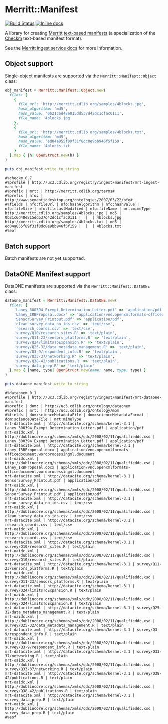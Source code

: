 # Merritt::Manifest

[![Build Status](https://travis-ci.org/dmolesUC3/merritt-manifest.svg)](https://travis-ci.org/dmolesUC3/merritt-manifest)
[![Inline docs](http://inch-ci.org/github/dmolesUC3/merritt-manifest.svg)](http://inch-ci.org/github/dmolesUC3/merritt-manifest)

A library for creating [Merritt](https://merritt.cdlib.org/) [text-based manifests](https://merritt.cdlib.org/help/manifest_guide#text_tips) (a specialization of the [Checkm](https://wiki.ucop.edu/display/Curation/Checkm) text-based manifest format).

See the [Merritt ingest service docs](https://confluence.ucop.edu/download/attachments/16744573/Merritt-ingest-service-latest.pdf)
for more information.

## Object support

Single-object manifests are supported via the `Merritt::Manifest::Object` class:

```ruby
obj_manifest = Merritt::Manifest::Object.new(
  files: [
    {
      file_url: 'http://merritt.cdlib.org/samples/4blocks.jpg',
      hash_algorithm: 'md5',
      hash_value: '0b21c6d48e815dd537d42dc1cfac0111',
      file_name: '4blocks.jpg'
    },
    {
      file_url: 'http://merritt.cdlib.org/samples/4blocks.txt',
      hash_algorithm: 'md5',
      hash_value: 'ed04a855f89f31f8dc8e9bb946f5f159',
      file_name: '4blocks.txt'
    }
  ].map { |h| OpenStruct.new(h) }
)

puts obj_manifest.write_to_string
```

```text
#%checkm_0.7
#%profile | http://uc3.cdlib.org/registry/ingest/manifest/mrt-ingest-manifest
#%prefix | mrt: | http://merritt.cdlib.org/terms#
#%prefix | nfo: | http://www.semanticdesktop.org/ontologies/2007/03/22/nfo#
#%fields | nfo:fileUrl | nfo:hashAlgorithm | nfo:hashValue | nfo:fileSize | nfo:fileLastModified | nfo:fileName | mrt:mimeType
http://merritt.cdlib.org/samples/4blocks.jpg | md5 | 0b21c6d48e815dd537d42dc1cfac0111 |  |  | 4blocks.jpg
http://merritt.cdlib.org/samples/4blocks.txt | md5 | ed04a855f89f31f8dc8e9bb946f5f159 |  |  | 4blocks.txt
#%eof
```

## Batch support

Batch manifests are not yet supported.

## DataONE Manifest support

DataONE manifests are supported via the `Merritt::Manifest::DataONE` class:

```ruby
dataone_manifest = Merritt::Manifest::DataONE.new(
  files: {
    'Laney_300394_Exempt_Determination_Letter.pdf' => 'application/pdf',
    'Laney_IRBProposal.docx' => 'application/vnd.openxmlformats-officedocument.wordprocessingml.document',
    'SensorSurvey_Printout.pdf' => 'application/pdf',
    'clean_survey_data_no_ids.csv' => 'text/csv',
    'research_coords.csv' => 'text/csv',
    'survey/Q10/research_sites.R' => 'text/plain',
    'survey/Q11-23/sensors_platforms.R' => 'text/plain',
    'survey/Q24/limitsToExpansion.R' => 'text/plain',
    'survey/Q25-32/data_metadata_management.R' => 'text/plain',
    'survey/Q3-9/respondent_info.R' => 'text/plain',
    'survey/Q33-37/networking.R' => 'text/plain',
    'survey/Q38-42/publications.R' => 'text/plain',
    'survey_data_prep.R' => 'text/plain'
  }.map { |name, type| OpenStruct.new(name: name, type: type) }
)

puts dataone_manifest.write_to_string
```

```text
#%dataonem_0.1
#%profile | http://uc3.cdlib.org/registry/ingest/manifest/mrt-dataone-manifest
#%prefix | dom: | http://uc3.cdlib.org/ontology/dataonem
#%prefix | mrt: | http://uc3.cdlib.org/ontology/mom
#%fields | dom:scienceMetadataFile | dom:scienceMetadataFormat | dom:scienceDataFile | mrt:mimeType
mrt-datacite.xml | http://datacite.org/schema/kernel-3.1 | Laney_300394_Exempt_Determination_Letter.pdf | application/pdf
mrt-oaidc.xml | http://dublincore.org/schemas/xmls/qdc/2008/02/11/qualifieddc.xsd | Laney_300394_Exempt_Determination_Letter.pdf | application/pdf
mrt-datacite.xml | http://datacite.org/schema/kernel-3.1 | Laney_IRBProposal.docx | application/vnd.openxmlformats-officedocument.wordprocessingml.document
mrt-oaidc.xml | http://dublincore.org/schemas/xmls/qdc/2008/02/11/qualifieddc.xsd | Laney_IRBProposal.docx | application/vnd.openxmlformats-officedocument.wordprocessingml.document
mrt-datacite.xml | http://datacite.org/schema/kernel-3.1 | SensorSurvey_Printout.pdf | application/pdf
mrt-oaidc.xml | http://dublincore.org/schemas/xmls/qdc/2008/02/11/qualifieddc.xsd | SensorSurvey_Printout.pdf | application/pdf
mrt-datacite.xml | http://datacite.org/schema/kernel-3.1 | clean_survey_data_no_ids.csv | text/csv
mrt-oaidc.xml | http://dublincore.org/schemas/xmls/qdc/2008/02/11/qualifieddc.xsd | clean_survey_data_no_ids.csv | text/csv
mrt-datacite.xml | http://datacite.org/schema/kernel-3.1 | research_coords.csv | text/csv
mrt-oaidc.xml | http://dublincore.org/schemas/xmls/qdc/2008/02/11/qualifieddc.xsd | research_coords.csv | text/csv
mrt-datacite.xml | http://datacite.org/schema/kernel-3.1 | survey/Q10/research_sites.R | text/plain
mrt-oaidc.xml | http://dublincore.org/schemas/xmls/qdc/2008/02/11/qualifieddc.xsd | survey/Q10/research_sites.R | text/plain
mrt-datacite.xml | http://datacite.org/schema/kernel-3.1 | survey/Q11-23/sensors_platforms.R | text/plain
mrt-oaidc.xml | http://dublincore.org/schemas/xmls/qdc/2008/02/11/qualifieddc.xsd | survey/Q11-23/sensors_platforms.R | text/plain
mrt-datacite.xml | http://datacite.org/schema/kernel-3.1 | survey/Q24/limitsToExpansion.R | text/plain
mrt-oaidc.xml | http://dublincore.org/schemas/xmls/qdc/2008/02/11/qualifieddc.xsd | survey/Q24/limitsToExpansion.R | text/plain
mrt-datacite.xml | http://datacite.org/schema/kernel-3.1 | survey/Q25-32/data_metadata_management.R | text/plain
mrt-oaidc.xml | http://dublincore.org/schemas/xmls/qdc/2008/02/11/qualifieddc.xsd | survey/Q25-32/data_metadata_management.R | text/plain
mrt-datacite.xml | http://datacite.org/schema/kernel-3.1 | survey/Q3-9/respondent_info.R | text/plain
mrt-oaidc.xml | http://dublincore.org/schemas/xmls/qdc/2008/02/11/qualifieddc.xsd | survey/Q3-9/respondent_info.R | text/plain
mrt-datacite.xml | http://datacite.org/schema/kernel-3.1 | survey/Q33-37/networking.R | text/plain
mrt-oaidc.xml | http://dublincore.org/schemas/xmls/qdc/2008/02/11/qualifieddc.xsd | survey/Q33-37/networking.R | text/plain
mrt-datacite.xml | http://datacite.org/schema/kernel-3.1 | survey/Q38-42/publications.R | text/plain
mrt-oaidc.xml | http://dublincore.org/schemas/xmls/qdc/2008/02/11/qualifieddc.xsd | survey/Q38-42/publications.R | text/plain
mrt-datacite.xml | http://datacite.org/schema/kernel-3.1 | survey_data_prep.R | text/plain
mrt-oaidc.xml | http://dublincore.org/schemas/xmls/qdc/2008/02/11/qualifieddc.xsd | survey_data_prep.R | text/plain
#%eof
```
